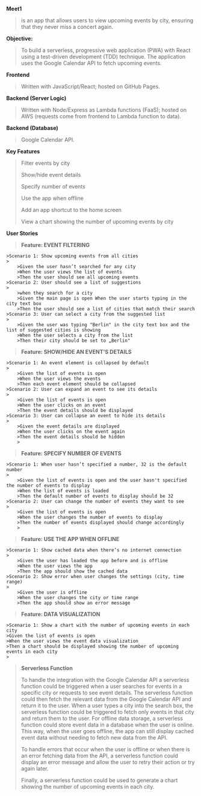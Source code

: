 **Meet1**
>is an app that allows users to view upcoming events by city, ensuring that they never miss a concert again.
>
**Objective:**
>To build a serverless, progressive web application (PWA) with React using a test-driven development (TDD) technique. The application uses the Google Calendar API to fetch upcoming events.

**Frontend**
>Written with JavaScript/React; hosted on GitHub Pages.
>
**Backend (Server Logic)**
>Written with Node/Express as Lambda functions (FaaS); hosted on AWS (requests come from frontend to Lambda function to data).
>
**Backend (Database)** 
>Google Calendar API.
>
**Key Features**
>Filter events by city
>
>Show/hide event details
>
>Specify number of events
>
>Use the app when offline
>
>Add an app shortcut to the home screen
>
>View a chart showing the number of upcoming events by city 
>
**User Stories**

>**Feature: EVENT FILTERING**
>
	>Scenario 1: Show upcoming events from all cities
	>
		>Given the user hasn’t searched for any city
		>When the user views the list of events
		>Then the user should see all upcoming events
	>Scenario 2: User should see a list of suggestions
	>
		>when they search for a city
		>Given the main page is open When the user starts typing in the city text box
		>Then the user should see a list of cities that match their search
	>Scenario 3: User can select a city from the suggested list
	>
		>Given the user was typing "Berlin" in the city text box and the list of suggested cities is showing
		>When the user selects a city from the list
		>Then their city should be set to „Berlin"
>**Feature: SHOW/HIDE AN EVENT'S DETAILS**
>
	>Scenario 1: An event element is collapsed by default
	>
		>Given the list of events is open
		>When the user views the events
		>Then each event element should be collapsed
	>Scenario 2: User can expand an event to see its details
	>
		>Given the list of events is open
		>When the user clicks on an event
		>Then the event details should be displayed
	>Scenario 3: User can collapse an event to hide its details
	>
		>Given the event details are displayed
		>When the user clicks on the event again
		>Then the event details should be hidden
		>
>**Feature: SPECIFY NUMBER OF EVENTS**
>
	>Scenario 1: When user hasn’t specified a number, 32 is the default number
	>
		>Given the list of events is open and the user hasn't specified the number of events to display
		>When the list of events is loaded
		>Then the default number of events to display should be 32
	>Scenario 2: User can change the number of events they want to see
	>
		>Given the list of events is open
		>When the user changes the number of events to display
		>Then the number of events displayed should change accordingly
		>
>**Feature: USE THE APP WHEN OFFLINE**
>
	>Scenario 1: Show cached data when there’s no internet connection
	>
		>Given the user has loaded the app before and is offline
		>When the user views the app
		>Then the app should show the cached data
	>Scenario 2: Show error when user changes the settings (city, time range)
	>
		>Given the user is offline
		>When the user changes the city or time range
		>Then the app should show an error message
>**Feature: DATA VISUALIZATION**
>
	>Scenario 1: Show a chart with the number of upcoming events in each city
	>Given the list of events is open
	>When the user views the event data visualization
	>Then a chart should be displayed showing the number of upcoming events in each city
	>
>**Serverless Function**
>
>To handle the integration with the Google Calendar API a serverless function could be triggered when a user searches for events in a specific city or requests to see event details. The serverless function could then fetch the relevant data from the Google Calendar API and return it to the user.
When a user types a city into the search box, the serverless function could be triggered to fetch only events in that city and return them to the user.
For offline data storage, a serverless function could store event data in a database when the user is online. This way, when the user goes offline, the app can still display cached event data without needing to fetch new data from the API.
>
>To handle errors that occur when the user is offline or when there is an error fetching data from the API, a serverless function could display an error message and allow the user to retry their action or try again later.
>
>Finally, a serverless function could be used to generate a chart showing the number of upcoming events in each city. 

